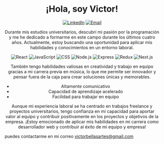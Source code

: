 
<!-- Encabezado de la página -->
<h1 align="center">¡Hola, soy Victor!</h1>
<p align="center">
  <a href="https://www.linkedin.com/in/victorsierracode/"><img src="https://img.shields.io/badge/-LinkedIn-blue?style=flat-square&logo=Linkedin&logoColor=white&link=https://www.linkedin.com/in/{Tu perfil de LinkedIn}/" alt="LinkedIn"></a>
  <a href="mailto:{victorbellasartes@gmail.com}"><img src="https://img.shields.io/badge/-Email-red?style=flat-square&logo=Gmail&logoColor=white&link=mailto:{Tu correo electrónico}" alt="Email"></a>
</p>

<!-- Descripción de la página -->
<p align="center">
  Durante mis estudios universitarios, descubrí mi pasión por la programación y me he dedicado a formarme en este campo durante los últimos cuatro años. Actualmente, estoy buscando una oportunidad para aplicar mis habilidades y conocimientos en un entorno laboral.
</p>

<!-- Habilidades -->
<p align="center">
  <img src="https://img.shields.io/badge/-React-61DAFB?style=flat-square&logo=react&logoColor=white" alt="React">
  <img src="https://img.shields.io/badge/-JavaScript-F7DF1E?style=flat-square&logo=javascript&logoColor=black" alt="JavaScript">
  <img src="https://img.shields.io/badge/-CSS-1572B6?style=flat-square&logo=css3&logoColor=white" alt="CSS">
  <img src="https://img.shields.io/badge/-Node.js-339933?style=flat-square&logo=node.js&logoColor=white" alt="Node.js">
  <img src="https://img.shields.io/badge/-Express-000000?style=flat-square&logo=express&logoColor=white" alt="Express">
  <img src="https://img.shields.io/badge/-Redux-764ABC?style=flat-square&logo=redux&logoColor=white" alt="Redux">
  <img src="https://img.shields.io/badge/-Next.js-000000?style=flat-square&logo=next.js&logoColor=white" alt="Next.js">
</p>

<!-- Habilidades adicionales -->
<p align="center">
  También tengo habilidades valiosas en creatividad y trabajo en equipo gracias a mi carrera previa en música, lo que me permite ser innovador y pensar fuera de la caja para crear soluciones únicas y memorables.
</p>

<!-- Características -->
<ul align="center">
  <li>Altamente comunicativo</li>
  <li>Capacidad de aprendizaje acelerado</li>
  <li>Facilidad para trabajar en equipo</li>
</ul>

<!-- Llamado a la acción -->
<p align="center">
  Aunque mi experiencia laboral se ha centrado en trabajos freelance y proyectos universitarios, tengo confianza en mi capacidad para aportar valor al equipo y contribuir positivamente en los proyectos y objetivos de la empresa. ¡Estoy emocionado de aplicar mis habilidades en mi carrera como desarrollador web y contribuir al éxito de mi equipo y empresa!

puedes contactarme en mi correo victorbellasartes@gmail.com
</p>
